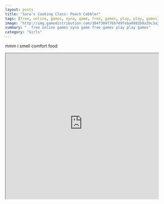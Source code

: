 ```yaml
---
layout: posts
title: "Sara's Cooking Class: Peach Cobbler"
tags: [free, online, games, oyna, game, free, games, play, play, games]
image: "http://img.gamedistribution.com/304f304f76b749feba8881b9a39c3a22.jpg"
summary: "  free online games oyna game free games play play games"
category: "Girls"
---
```


mmm i smell comfort food

<iframe width="100%" height="480px;" src="http://flash.gamedistribution.com?game=304f304f76b749feba8881b9a39c3a22"></iframe>